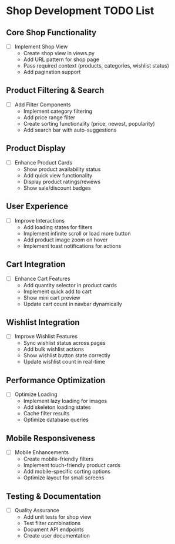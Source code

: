 # Shop Development TODO List

## Core Shop Functionality
- [ ] Implement Shop View
  - Create shop view in views.py
  - Add URL pattern for shop page
  - Pass required context (products, categories, wishlist status)
  - Add pagination support

## Product Filtering & Search
- [ ] Add Filter Components
  - Implement category filtering
  - Add price range filter
  - Create sorting functionality (price, newest, popularity)
  - Add search bar with auto-suggestions

## Product Display
- [ ] Enhance Product Cards
  - Show product availability status
  - Add quick view functionality
  - Display product ratings/reviews
  - Show sale/discount badges

## User Experience
- [ ] Improve Interactions
  - Add loading states for filters
  - Implement infinite scroll or load more button
  - Add product image zoom on hover
  - Implement toast notifications for actions

## Cart Integration
- [ ] Enhance Cart Features
  - Add quantity selector in product cards
  - Implement quick add to cart
  - Show mini cart preview
  - Update cart count in navbar dynamically

## Wishlist Integration
- [ ] Improve Wishlist Features
  - Sync wishlist status across pages
  - Add bulk wishlist actions
  - Show wishlist button state correctly
  - Update wishlist count in real-time

## Performance Optimization
- [ ] Optimize Loading
  - Implement lazy loading for images
  - Add skeleton loading states
  - Cache filter results
  - Optimize database queries

## Mobile Responsiveness
- [ ] Mobile Enhancements
  - Create mobile-friendly filters
  - Implement touch-friendly product cards
  - Add mobile-specific sorting options
  - Optimize layout for small screens

## Testing & Documentation
- [ ] Quality Assurance
  - Add unit tests for shop view
  - Test filter combinations
  - Document API endpoints
  - Create user documentation